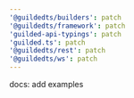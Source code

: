 ```yaml
---
'@guildedts/builders': patch
'@guildedts/framework': patch
'guilded-api-typings': patch
'guilded.ts': patch
'@guildedts/rest': patch
'@guildedts/ws': patch
---
```


docs: add examples

